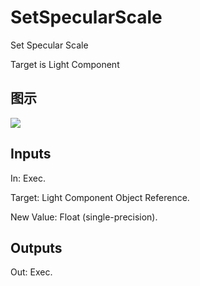 # SetSpecularScale

Set Specular Scale

Target is Light Component

## 图示

![]($-20221218-20343875.png)

## Inputs

In: Exec.

Target: Light Component Object Reference.

New Value: Float (single-precision).  

## Outputs

Out: Exec.

